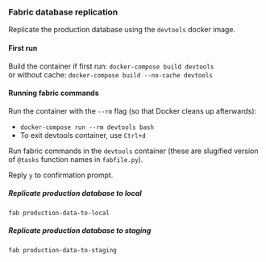 ### Fabric database replication

Replicate the production database using the `devtools` docker image.

#### First run
Build the container if first run: `docker-compose build devtools`   
or without cache: `docker-compose build --no-cache devtools`

#### Running fabric commands

Run the container with the `--rm` flag (so that Docker cleans up afterwards):

- `docker-compose run --rm devtools bash`
- To exit devtools container, use `Ctrl+d`

Run fabric commands in the `devtools` container (these are slugified version of `@tasks` function names in `fabfile.py`).

Reply `y` to confirmation prompt.

##### Replicate production database to local
`fab production-data-to-local`

##### Replicate production database to staging
`fab production-data-to-staging`
